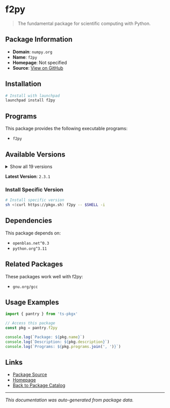 # f2py

> The fundamental package for scientific computing with Python.

## Package Information

- **Domain**: `numpy.org`
- **Name**: `f2py`
- **Homepage**: Not specified
- **Source**: [View on GitHub](https://github.com/pkgxdev/pantry/tree/main/projects/numpy.org/package.yml)

## Installation

```bash
# Install with launchpad
launchpad install f2py
```

## Programs

This package provides the following executable programs:

- `f2py`

## Available Versions

<details>
<summary>Show all 19 versions</summary>

- `2.3.1`, `2.3.0`, `2.2.6`, `2.2.5`, `2.2.4`
- `2.2.3`, `2.2.2`, `2.2.1`, `2.2.0`, `2.1.3`
- `2.1.2`, `2.1.1`, `2.1.0`, `2.0.2`, `2.0.1`
- `2.0.0`, `1.26.4`, `1.26.3`, `1.26.2`

</details>

**Latest Version**: `2.3.1`

### Install Specific Version

```bash
# Install specific version
sh <(curl https://pkgx.sh) f2py -- $SHELL -i
```

## Dependencies

This package depends on:

- `openblas.net^0.3`
- `python.org^3.11`

## Related Packages

These packages work well with f2py:

- `gnu.org/gcc`

## Usage Examples

```typescript
import { pantry } from 'ts-pkgx'

// Access this package
const pkg = pantry.f2py

console.log(`Package: ${pkg.name}`)
console.log(`Description: ${pkg.description}`)
console.log(`Programs: ${pkg.programs.join(', ')}`)
```

## Links

- [Package Source](https://github.com/pkgxdev/pantry/tree/main/projects/numpy.org/package.yml)
- [Homepage](#)
- [Back to Package Catalog](../../package-catalog.md)

---

*This documentation was auto-generated from package data.*
